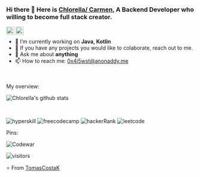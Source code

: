 ### Hi there 👋 Here is [Chlorella/ Carmen](https://chlorella.github.io/about/), A Backend Developer who willing to become full stack creator.

<!--
**chlorella/chlorella** is a ✨ _special_ ✨ repository because its `README.md` (this file) appears on your GitHub profile.

Here are some ideas to get you started:

- 🔭 I’m currently working on ...
- 🌱 I’m currently learning ...
- 👯 I’m looking to collaborate on ...
- 🤔 I’m looking for help with ...
- 💬 Ask me about ...
- 📫 How to reach me: ...
- 😄 Pronouns: ...
- ⚡ Fun fact: ...
-->

<a href="https://www.linkedin.com/in/carmen-chan-0723/">
  <img align="left" alt="LinkedIn" width="22px" src="https://cdn.jsdelivr.net/npm/simple-icons@v3/icons/linkedin.svg" />
</a>
<a href="https://medium.com">
  <img align="left" alt="TomasCostaK Medium" width="22px" src="https://cdn.jsdelivr.net/npm/simple-icons@v3/icons/medium.svg"/>
</a>

<div>
  
<br />
<p>

- 🌱 I’m currently working on **Java, Kotlin**
- 👯 If you have any projects you would like to colaborate, reach out to me.
- 💬 Ask me about **anything**
- 📫 How to reach me: 0x4i5wst@anonaddy.me

</h4>
</div>

<br />

<div><p>My overview: </p></div>

![Chlorella's github stats](https://github-readme-stats.vercel.app/api?username=chlorella&show_icons=true)

<br />

![hyperskill](https://hyperskill.org/profile/702309)
![freecodecamp](https://www.freecodecamp.org/chinese-traditional/chlorella)
![hackerRank](https://www.hackerrank.com/chlorella23?hr_r=1)
![leetcode](https://leetcode.com/problemset/all/)

<div><p>Pins: </p></div>

![Codewar](https://www.codewars.com/users/chlorella/badges/small)

<!-- Optional Visitors badge: -->
![visitors](https://visitor-badge.laobi.icu/badge?page_id=chlorella.chlorella)


⭐️ From [TomasCostaK](https://github.com/TomasCostaK/TomasCostaK) 

<br />
